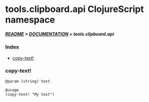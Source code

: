 
# tools.clipboard.api ClojureScript namespace

##### [README](../../../../README.md) > [DOCUMENTATION](../../../COVER.md) > tools.clipboard.api

### Index

- [copy-text!](#copy-text)

### copy-text!

```
@param (string) text
```

```
@usage
(copy-text! "My text")
```
